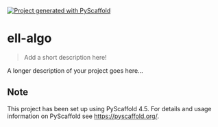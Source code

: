 <!-- These are examples of badges you might want to add to your README:
     please update the URLs accordingly

[![Built Status](https://api.cirrus-ci.com/github/<USER>/ell-algo.svg?branch=main)](https://cirrus-ci.com/github/<USER>/ell-algo)
[![ReadTheDocs](https://readthedocs.org/projects/ell-algo/badge/?version=latest)](https://ell-algo.readthedocs.io/en/stable/)
[![Coveralls](https://img.shields.io/coveralls/github/<USER>/ell-algo/main.svg)](https://coveralls.io/r/<USER>/ell-algo)
[![PyPI-Server](https://img.shields.io/pypi/v/ell-algo.svg)](https://pypi.org/project/ell-algo/)
[![Conda-Forge](https://img.shields.io/conda/vn/conda-forge/ell-algo.svg)](https://anaconda.org/conda-forge/ell-algo)
[![Monthly Downloads](https://pepy.tech/badge/ell-algo/month)](https://pepy.tech/project/ell-algo)
[![Twitter](https://img.shields.io/twitter/url/http/shields.io.svg?style=social&label=Twitter)](https://twitter.com/ell-algo)
-->

[![Project generated with PyScaffold](https://img.shields.io/badge/-PyScaffold-005CA0?logo=pyscaffold)](https://pyscaffold.org/)

# ell-algo

> Add a short description here!

A longer description of your project goes here...


<!-- pyscaffold-notes -->

## Note

This project has been set up using PyScaffold 4.5. For details and usage
information on PyScaffold see https://pyscaffold.org/.
